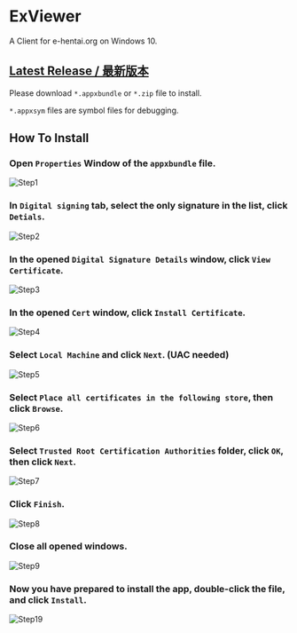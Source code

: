 
# ExViewer
A Client for e-hentai.org on Windows 10.

## [Latest Release / 最新版本](https://github.com/OpportunityLiu/ExViewer/releases/latest)
Please download `*.appxbundle` or `*.zip` file to install.

`*.appxsym` files are symbol files for debugging.

## How To Install

### Open `Properties` Window of the `appxbundle` file.

![Step1](https://github.com/OpportunityLiu/ExViewer/raw/master/docs/Step%20(1).png)

### In `Digital signing` tab, select the only signature in the list, click `Detials`.

![Step2](https://github.com/OpportunityLiu/ExViewer/raw/master/docs/Step%20(2).png)

### In the opened `Digital Signature Details` window, click `View Certificate`.

![Step3](https://github.com/OpportunityLiu/ExViewer/raw/master/docs/Step%20(3).png)

### In the opened `Cert` window, click `Install Certificate`.

![Step4](https://github.com/OpportunityLiu/ExViewer/raw/master/docs/Step%20(4).png)

### Select `Local Machine` and click `Next`. (UAC needed)

![Step5](https://github.com/OpportunityLiu/ExViewer/raw/master/docs/Step%20(5).png)

### Select `Place all certificates in the following store`, then click `Browse`.

![Step6](https://github.com/OpportunityLiu/ExViewer/raw/master/docs/Step%20(6).png)

### Select `Trusted Root Certification Authorities` folder, click `OK`, then click `Next`.

![Step7](https://github.com/OpportunityLiu/ExViewer/raw/master/docs/Step%20(7).png)

### Click `Finish`.

![Step8](https://github.com/OpportunityLiu/ExViewer/raw/master/docs/Step%20(8).png)

### Close all opened windows.

![Step9](https://github.com/OpportunityLiu/ExViewer/raw/master/docs/Step%20(9).png)

### Now you have prepared to install the app, double-click the file, and click `Install`.

![Step19](https://github.com/OpportunityLiu/ExViewer/raw/master/docs/Step%20(10).png)
